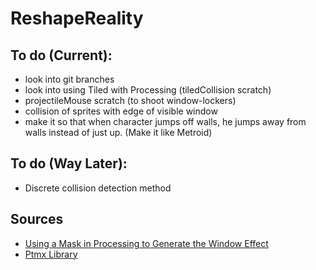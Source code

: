 # ReshapeReality

## To do (Current):

- look into git branches
- look into using Tiled with Processing (tiledCollision scratch)
- projectileMouse scratch (to shoot window-lockers)
- collision of sprites with edge of visible window
- make it so that when character jumps off walls, he jumps away from walls instead of just up. (Make it like Metroid)

## To do (Way Later):
- Discrete collision detection method

## Sources
- [Using a Mask in Processing to Generate the Window Effect](https://stackoverflow.com/questions/21534545/draw-opposite-of-shape-in-papplet)
- [Ptmx Library](https://github.com/linux-man/ptmx)
